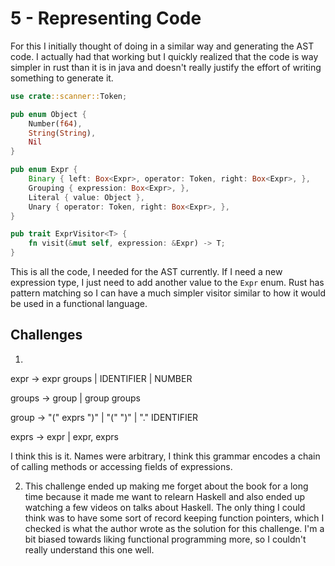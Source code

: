 # 5 - Representing Code

For this I initially thought of doing in a similar way and generating the AST code. I actually had that working but I quickly realized that the code is way simpler in rust than it is in java and doesn't really justify the effort of writing something to generate it.

```rust
use crate::scanner::Token;

pub enum Object {
    Number(f64),
    String(String),
    Nil
}

pub enum Expr {
    Binary { left: Box<Expr>, operator: Token, right: Box<Expr>, },
    Grouping { expression: Box<Expr>, },
    Literal { value: Object },
    Unary { operator: Token, right: Box<Expr>, },
}

pub trait ExprVisitor<T> {
    fn visit(&mut self, expression: &Expr) -> T;
}
```

This is all the code, I needed for the AST currently. If I need a new expression type, I just need to add another value to the `Expr` enum. Rust has pattern matching so I can have a much simpler visitor similar to how it would be used in a functional language.

## Challenges
1.
expr → expr groups
     | IDENTIFIER
     | NUMBER

groups → group
       | group groups

group → "(" exprs ")"
      | "(" ")"
      | "." IDENTIFIER
    
exprs → expr
      | expr, exprs

I think this is it. Names were arbitrary, I think this grammar encodes a chain of calling methods or accessing fields of expressions.

2. This challenge ended up making me forget about the book for a long time because it made me want to relearn Haskell and also ended up watching a few videos on talks about Haskell. The only thing I could think was to have some sort of record keeping function pointers, which I checked is what the author wrote as the solution for this challenge. I'm a bit biased towards liking functional programming more, so I couldn't really understand this one well. 
